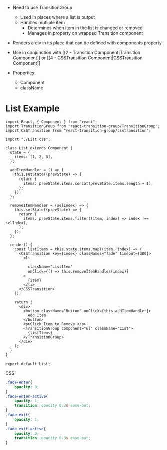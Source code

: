 - Need to use TransitionGroup
	- Used in places where a list is output
	- Handles mutliple item
		- Determines when item in the list is changed or removed
		- Manages in property on wrapped Transition component
- Renders a div in its place that can be defined with components property
- Use in conjunction with [[2 - Transition Component|Transition Component]] or [[4 - CSSTransition Component|CSSTransition Component]]

- Properties:
	- Component
	- className

# List Example

```JSX
import React, { Component } from "react";
import TransitionGroup from "react-transition-group/TransitionGroup";
import CSSTransition from "react-transition-group/csstransition";

import "./List.css";

class List extends Component {
  state = {
    items: [1, 2, 3],
  };

  addItemHandler = () => {
    this.setState((prevState) => {
      return {
        items: prevState.items.concat(prevState.items.length + 1),
      };
    });
  };

  removeItemHandler = (selIndex) => {
    this.setState((prevState) => {
      return {
        items: prevState.items.filter((item, index) => index !== selIndex),
      };
    });
  };

  render() {
    const listItems = this.state.items.map((item, index) => (
      <CSSTransition key={index} classNames="fade" timeout={300}>
        <li
          
          className="ListItem"
          onClick={() => this.removeItemHandler(index)}
        >
          {item}
        </li>
      </CSSTransition>
    ));

    return (
      <div>
        <button className="Button" onClick={this.addItemHandler}>
          Add Item
        </button>
        <p>Click Item to Remove.</p>
        <TransitionGroup component="ul" className="List">
          {listItems}
        </TransitionGroup>
      </div>
    );
  }
}

export default List;

```

CSS:
```CSS
.fade-enter{
    opacity: 0;
}
.fade-enter-active{
    opacity: 1;
    transition: opacity 0.3s ease-out;
}
.fade-exit{
    opacity: 1;
}
.fade-exit-active{
    opacity: 0;
    transition: opacity 0.3s ease-out;
}
```